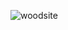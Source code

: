 ![woodsite](https://github.com/Farahsaiza/website-wood-constructors/assets/147113092/53653a52-ab8f-46c6-8c77-130021aed2d3)
